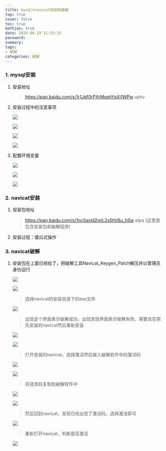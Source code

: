 ```yaml
---
title: mysql+navicat安装和破解
top: true
cover: false
toc: true
mathjax: true
date: 2020-08-19 11:53:33
password:
summary:
tags:
- 破解
categories: 破解
---
```


### 1. mysql安装

1. 安装地址

   > https://pan.baidu.com/s/1r1Jdf0rPXrMsphYpXj1WPw uphv

2. 安装过程中的注意事项

   ![](https://raw.githubusercontent.com/DedicationTechnology/picgo/master/img/41.png)

   ![](https://raw.githubusercontent.com/DedicationTechnology/picgo/master/img/42.png)

   ![](https://raw.githubusercontent.com/DedicationTechnology/picgo/master/img/43.png)

   ![](https://raw.githubusercontent.com/DedicationTechnology/picgo/master/img/44.png)

3. 配置环境变量

   ![](https://raw.githubusercontent.com/DedicationTechnology/picgo/master/img/45.png)

   ![](https://raw.githubusercontent.com/DedicationTechnology/picgo/master/img/46.png)

   ![](https://raw.githubusercontent.com/DedicationTechnology/picgo/master/img/47.png)

### 2. navicat安装

1. 安装包地址

   > https://pan.baidu.com/s/1ncSaxId2miL2s5hV8u_hSw atpa (这里面包含安装包和破解程序)

2. 安装过程：傻瓜式操作

### 3. navicat破解

1. 安装包在上面已经给了，把破解工具Navicat_Keygen_Patch解压并以管理员身份运行

   ![](https://raw.githubusercontent.com/DedicationTechnology/picgo/master/img/48.png)

   ![](https://raw.githubusercontent.com/DedicationTechnology/picgo/master/img/49.png)

   > 选择navicat的安装目录下的exe文件

   ![](https://raw.githubusercontent.com/DedicationTechnology/picgo/master/img/50.png)

   > 出现这个界面表示破解成功，出现其他界面表示破解失败，需要且在原先安装的navicat然后重新安装

   ![](https://raw.githubusercontent.com/DedicationTechnology/picgo/master/img/51.png)

   ![](https://raw.githubusercontent.com/DedicationTechnology/picgo/master/img/52.png)

   > 打开安装的navicat，选择激活然后输入破解软件中的激活码

   ![](https://raw.githubusercontent.com/DedicationTechnology/picgo/master/img/53.png)

   ![](https://raw.githubusercontent.com/DedicationTechnology/picgo/master/img/54.png)

   > 将请求码复制到破解软件中

   ![](https://raw.githubusercontent.com/DedicationTechnology/picgo/master/img/55.png)

   ![](https://raw.githubusercontent.com/DedicationTechnology/picgo/master/img/56.png)

   > 然后回到navicat，发现已经出现了激活码，选择激活即可

   ![](https://raw.githubusercontent.com/DedicationTechnology/picgo/master/img/57.png)

   > 重新打开navicat，判断是否激活

   ![](https://raw.githubusercontent.com/DedicationTechnology/picgo/master/img/58.png)